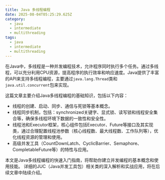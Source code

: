```yaml
---
title: Java 多线程编程
date: 2025-08-04T05:25:29.625Z
category:
  - java
  - intermediate
  - multithreading
tags:
  - java
  - intermediate
  - multithreading
---
```

在Java中，多线程是一种并发编程技术，允许程序同时执行多个任务。通过多线程，可以充分利用CPU资源，提高程序的执行效率和响应速度。Java提供了丰富的API来支持多线程编程，主要通过`java.lang.Thread`类和`java.util.concurrent`包来实现。

这篇文章主要介绍Java多线程编程的基础知识，包括以下内容：
- 线程的创建、启动、同步、通信与死锁等基本概念。
- 线程同步机制，包括：synchronized关键字、显式锁、读写锁和线程安全集合等，确保多线程环境下数据的一致性和安全性。
- 线程池和Executor框架，核心组件包括Executor、Future等接口及其实现类，通过合理配置线程池参数（核心线程数、最大线程数、工作队列等），优化线程资源的管理和使用。
- 高级并发工具（CountDownLatch、CyclicBarrier、Semaphore、CompletableFuture等）的特性与应用。

本文是Java多线程编程的快速入门指南，将帮助你建立并发编程的基本概念和使用技能。
详细的JUC（Java并发工具包）相关类的深入解析和实战应用，将在后续文章中陆续介绍。